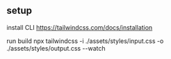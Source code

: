 ## setup

install CLI 
https://tailwindcss.com/docs/installation

run build 
npx tailwindcss -i ./assets/styles/input.css -o ./assets/styles/output.css --watch